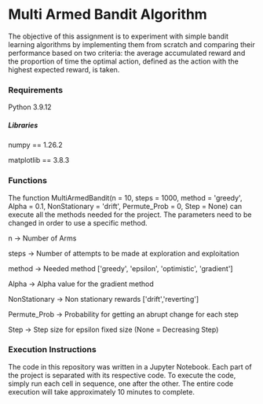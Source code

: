 # Multi Armed Bandit Algorithm

The objective of this assignment is to experiment with simple bandit learning algorithms by implementing them from scratch and comparing their performance based on two criteria: the average accumulated reward and the proportion of time the optimal action, defined as the action with the highest expected reward, is taken.

### Requirements

Python 3.9.12

##### Libraries
numpy == 1.26.2

matplotlib == 3.8.3

### Functions

The function MultiArmedBandit(n = 10, steps = 1000, method = 'greedy', Alpha = 0.1,  NonStationary = 'drift', Permute_Prob = 0, Step = None) can execute all the methods needed for the project. The parameters need to be changed in order to use a specific method.

n -> Number of Arms

steps -> Number of attempts to be made at exploration and exploitation

method -> Needed method ['greedy', 'epsilon', 'optimistic', 'gradient']

Alpha -> Alpha value for the gradient method

NonStationary -> Non stationary rewards ['drift','reverting']

Permute_Prob -> Probability for getting an abrupt change for each step

Step -> Step size for epsilon fixed size (None = Decreasing Step)

### Execution Instructions

The code in this repository was written in a Jupyter Notebook. Each part of the project is separated with its respective code. To execute the code, simply run each cell in sequence, one after the other. The entire code execution will take approximately 10 minutes to complete. 
